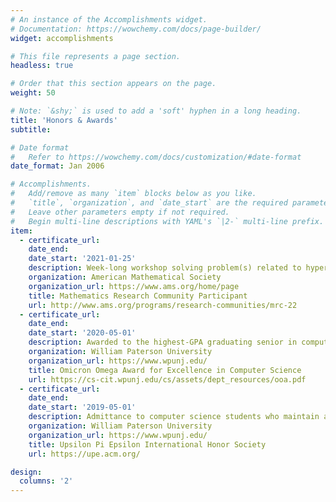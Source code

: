```yaml
---
# An instance of the Accomplishments widget.
# Documentation: https://wowchemy.com/docs/page-builder/
widget: accomplishments

# This file represents a page section.
headless: true

# Order that this section appears on the page.
weight: 50

# Note: `&shy;` is used to add a 'soft' hyphen in a long heading.
title: 'Honors & Awards'
subtitle:

# Date format
#   Refer to https://wowchemy.com/docs/customization/#date-format
date_format: Jan 2006

# Accomplishments.
#   Add/remove as many `item` blocks below as you like.
#   `title`, `organization`, and `date_start` are the required parameters.
#   Leave other parameters empty if not required.
#   Begin multi-line descriptions with YAML's `|2-` multi-line prefix.
item:
  - certificate_url:
    date_end:
    date_start: '2021-01-25'
    description: Week-long workshop solving problem(s) related to hypergraphs. Acceptance rate of <50%.
    organization: American Mathematical Society
    organization_url: https://www.ams.org/home/page
    title: Mathematics Research Community Participant
    url: http://www.ams.org/programs/research-communities/mrc-22
  - certificate_url:
    date_end:
    date_start: '2020-05-01'
    description: Awarded to the highest-GPA graduating senior in computer science.
    organization: William Paterson University
    organization_url: https://www.wpunj.edu/
    title: Omicron Omega Award for Excellence in Computer Science
    url: https://cs-cit.wpunj.edu/cs/assets/dept_resources/ooa.pdf
  - certificate_url:
    date_end:
    date_start: '2019-05-01'
    description: Admittance to computer science students who maintain at least a B average in all courses.
    organization: William Paterson University
    organization_url: https://www.wpunj.edu/
    title: Upsilon Pi Epsilon International Honor Society
    url: https://upe.acm.org/

design:
  columns: '2'
---
```

